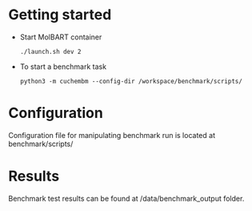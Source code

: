 # Getting started
- Start MolBART container
  ```
  ./launch.sh dev 2
  ```

- To start a benchmark task
  ```
  python3 -m cuchembm --config-dir /workspace/benchmark/scripts/
  ```

# Configuration
Configuration file for manipulating benchmark run is located at benchmark/scripts/


# Results
Benchmark test results can be found at /data/benchmark_output folder.